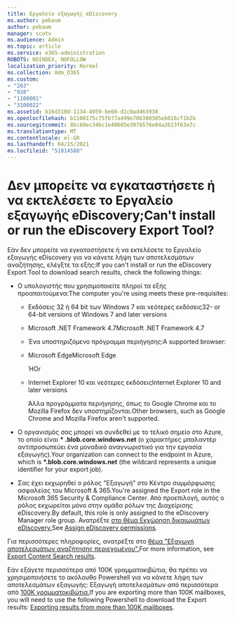 ```yaml
---
title: Εργαλείο εξαγωγής eDiscovery
ms.author: pebaum
author: pebaum
manager: scotv
ms.audience: Admin
ms.topic: article
ms.service: o365-administration
ROBOTS: NOINDEX, NOFOLLOW
localization_priority: Normal
ms.collection: Adm_O365
ms.custom:
- "263"
- "928"
- "1100001"
- "3100022"
ms.assetid: b16d310d-1134-4959-be68-d1c0ad463930
ms.openlocfilehash: b1100175c75fb77a499e706380305eb016cf1b2b
ms.sourcegitcommit: 8bc60ec34bc1e40685e3976576e04a2623f63a7c
ms.translationtype: MT
ms.contentlocale: el-GR
ms.lasthandoff: 04/15/2021
ms.locfileid: "51814588"
---
```

# <a name="cant-install-or-run-the-ediscovery-export-tool"></a><span data-ttu-id="3d0ae-102">Δεν μπορείτε να εγκαταστήσετε ή να εκτελέσετε το Εργαλείο εξαγωγής eDiscovery;</span><span class="sxs-lookup"><span data-stu-id="3d0ae-102">Can't install or run the eDiscovery Export Tool?</span></span>

<span data-ttu-id="3d0ae-103">Εάν δεν μπορείτε να εγκαταστήσετε ή να εκτελέσετε το Εργαλείο εξαγωγής eDiscovery για να κάνετε λήψη των αποτελεσμάτων αναζήτησης, ελέγξτε τα εξής:</span><span class="sxs-lookup"><span data-stu-id="3d0ae-103">If you can't install or run the eDiscovery Export Tool to download search results, check the following things:</span></span>
  
- <span data-ttu-id="3d0ae-104">Ο υπολογιστής που χρησιμοποιείτε πληροί τα εξής προαπαιτούμενα:</span><span class="sxs-lookup"><span data-stu-id="3d0ae-104">The computer you're using meets these pre-requisites:</span></span>

  - <span data-ttu-id="3d0ae-105">Εκδόσεις 32 ή 64 bit των Windows 7 και νεότερες εκδόσεις</span><span class="sxs-lookup"><span data-stu-id="3d0ae-105">32- or 64-bit versions of Windows 7 and later versions</span></span>

  - <span data-ttu-id="3d0ae-106">Microsoft .NET Framework 4.7</span><span class="sxs-lookup"><span data-stu-id="3d0ae-106">Microsoft .NET Framework 4.7</span></span>

  - <span data-ttu-id="3d0ae-107">Ένα υποστηριζόμενο πρόγραμμα περιήγησης:</span><span class="sxs-lookup"><span data-stu-id="3d0ae-107">A supported browser:</span></span>

  - <span data-ttu-id="3d0ae-108">Microsoft Edge</span><span class="sxs-lookup"><span data-stu-id="3d0ae-108">Microsoft Edge</span></span>

    <span data-ttu-id="3d0ae-109">Ή</span><span class="sxs-lookup"><span data-stu-id="3d0ae-109">Or</span></span>

  - <span data-ttu-id="3d0ae-110">Internet Explorer 10 και νεότερες εκδόσεις</span><span class="sxs-lookup"><span data-stu-id="3d0ae-110">Internet Explorer 10 and later versions</span></span>

    <span data-ttu-id="3d0ae-111">Άλλα προγράμματα περιήγησης, όπως το Google Chrome και το Mozilla Firefox δεν υποστηρίζονται.</span><span class="sxs-lookup"><span data-stu-id="3d0ae-111">Other browsers, such as Google Chrome and Mozilla Firefox aren't supported.</span></span>

- <span data-ttu-id="3d0ae-112">Ο οργανισμός σας μπορεί να συνδεθεί με το τελικό σημείο στο Azure, το οποίο είναι **\* .blob.core.windows.net** (ο χαρακτήρες μπαλαντέρ αντιπροσωπεύει ένα μοναδικό αναγνωριστικό για την εργασία εξαγωγής).</span><span class="sxs-lookup"><span data-stu-id="3d0ae-112">Your organization can connect to the endpoint in Azure, which is **\*.blob.core.windows.net** (the wildcard represents a unique identifier for your export job).</span></span>

- <span data-ttu-id="3d0ae-113">Σας έχει εκχωρηθεί ο ρόλος "Εξαγωγή" στο Κέντρο συμμόρφωσης ασφαλείας του Microsoft &amp; 365.</span><span class="sxs-lookup"><span data-stu-id="3d0ae-113">You're assigned the Export role in the Microsoft 365 Security &amp; Compliance Center.</span></span> <span data-ttu-id="3d0ae-114">Από προεπιλογή, αυτός ο ρόλος εκχωρείται μόνο στην ομάδα ρόλων της Διαχείρισης eDiscovery.</span><span class="sxs-lookup"><span data-stu-id="3d0ae-114">By default, this role is only assigned to the eDiscovery Manager role group.</span></span> <span data-ttu-id="3d0ae-115">Ανατρέξτε [στο θέμα Εκχώρηση δικαιωμάτων eDiscovery.](https://docs.microsoft.com/microsoft-365/compliance/assign-ediscovery-permissions)</span><span class="sxs-lookup"><span data-stu-id="3d0ae-115">See [Assign eDiscovery permissions](https://docs.microsoft.com/microsoft-365/compliance/assign-ediscovery-permissions).</span></span>

<span data-ttu-id="3d0ae-116">Για περισσότερες πληροφορίες, ανατρέξτε στο [θέμα "Εξαγωγή αποτελεσμάτων αναζήτησης περιεχομένου".](https://docs.microsoft.com/microsoft-365/compliance/export-search-results)</span><span class="sxs-lookup"><span data-stu-id="3d0ae-116">For more information, see [Export Content Search results](https://docs.microsoft.com/microsoft-365/compliance/export-search-results).</span></span>

<span data-ttu-id="3d0ae-117">Εάν εξάγετε περισσότερα από 100K γραμματοκιβώτια, θα πρέπει να χρησιμοποιήσετε το ακόλουθο Powershell για να κάνετε λήψη των αποτελεσμάτων εξαγωγής: Εξαγωγή αποτελεσμάτων από περισσότερα από [100K γραμματοκιβώτια.](https://docs.microsoft.com/microsoft-365/compliance/export-search-results?view=o365-worldwide%23exporting-results-from-more-than-100000-mailboxes)</span><span class="sxs-lookup"><span data-stu-id="3d0ae-117">If you are exporting more than 100K mailboxes, you will need to use the following Powershell to download the Export results:  [Exporting results from more than 100K mailboxes](https://docs.microsoft.com/microsoft-365/compliance/export-search-results?view=o365-worldwide%23exporting-results-from-more-than-100000-mailboxes).</span></span>